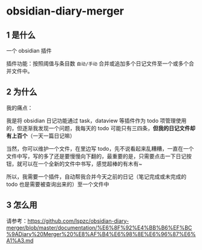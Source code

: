 # obsidian-diary-merger

## 1 是什么

一个 obsidian 插件

插件功能：按照阈值与条目数 `自动/手动` 合并或追加多个日记文件至一个或多个合并文件中。

## 2 为什么

我的痛点：

我是将 obsidian 日记功能通过 task，dataview 等插件作为 todo 项管理使用的，但逐渐我发现一个问题，我每天的 todo 可能只有三四条，**但我的日记文件却有上百个**（一天一篇日记嘛）

当然，你可以维护一个文件，在里边写 todo，先不说看起来乱糟糟，一直在一个文件中写，写的多了还是要慢慢向下翻的，最重要的是，只需要点击一下日记按钮，就可以在一个全新的文件中书写，感觉超棒的有木有~

所以，我需要一个插件，自动帮我合并今天之前的日记（笔记完成或未完成的 todo 也是需要被查询出来的）至一个文件中

## 3 怎么用

请参考：https://github.com/lspzc/obsidian-diary-merger/blob/master/documentation/%E6%8F%92%E4%BB%B6%EF%BC%9ADiary%20Merger%20%E8%AF%B4%E6%98%8E%E6%96%87%E6%A1%A3.md
